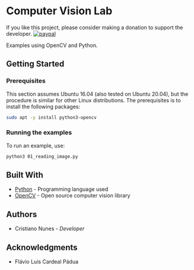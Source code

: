 # Computer Vision Lab

If you like this project, please consider making a donation to support the developer. [![paypal](https://www.paypalobjects.com/en_US/i/btn/btn_donate_SM.gif)](https://www.paypal.com/cgi-bin/webscr?cmd=_s-xclick&hosted_button_id=2EDNU6LPSCH6S)

Examples using OpenCV and Python.

## Getting Started

### Prerequisites

This section assumes Ubuntu 16.04 (also tested on Ubuntu 20.04), but the procedure is similar for other Linux distributions. The prerequisites is to install the following packages:

```sh
sudo apt -y install python3-opencv
```

### Running the examples

To run an example, use:

```sh
python3 01_reading_image.py
```

## Built With

- [Python](https://www.python.org/) - Programming language used
- [OpenCV](https://opencv.org/) - Open source computer vision library

## Authors

- Cristiano Nunes - _Developer_

## Acknowledgments

- Flávio Luis Cardeal Pádua
